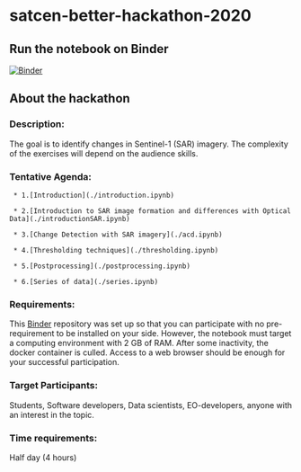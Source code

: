 # satcen-better-hackathon-2020

## Run the notebook on Binder

[![Binder](https://mybinder.org/badge_logo.svg)](https://mybinder.org/v2/gh/obarrilero/satcen-better-hackathon-2020/master?urlpath=lab)

## About the hackathon

 ### Description: 
 The goal is to identify changes in Sentinel-1 (SAR) imagery. 
 The complexity of the exercises will depend on the audience skills.
 
 ### Tentative Agenda:
     
     * 1.[Introduction](./introduction.ipynb)
     
     * 2.[Introduction to SAR image formation and differences with Optical Data](./introductionSAR.ipynb)
     
     * 3.[Change Detection with SAR imagery](./acd.ipynb)
     
     * 4.[Thresholding techniques](./thresholding.ipynb)
     
     * 5.[Postprocessing](./postprocessing.ipynb)
     
     * 6.[Series of data](./series.ipynb)
 
 
 ### Requirements: 
 This [Binder](https://mybinder.readthedocs.io/en/latest/introduction.html#what-is-a-binder) repository was set up so that you can participate with no pre-requirement to be installed on your side.
 However, the notebook must target a computing environment with 2 GB of RAM. After some inactivity, the docker container is culled. Access to a web browser should be enough for your successful participation.
 
 ### Target Participants: 
 Students, Software developers, Data scientists, EO-developers, anyone with an interest in the topic.
 
 ### Time requirements: 
 
 Half day (4 hours)
